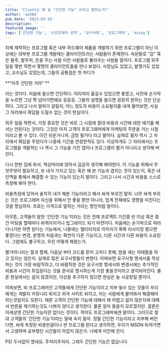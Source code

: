 ```yaml
---
title: 'Client는 왜 늘 "간단한 기능" 이라고 말하는가?'
author: 'ash84'
pub_date: '2023-03-19'
description: ''
featured_image: ''
tags: ['간단한 기능', '소프트웨어 공학', '요구사항', '프로그래머', 'essay']
---
```


자체 제작하는 프로그램 혹은 내부 하드웨어 제품을 개발하기 위한 프로그램이 아닌 이상에는 대부분 프로그램 개발에는 클라이언트라는 사람들이 존재한다. 속된말로 “갑” 혹은 물주, 발주처, 돈을 주는 사람 이런 사람들로 불리우는 사람들 말이다. 프로그램 외주 일을 몇번 하면서 몇명의 클라이언트들을 만나 보았다. 사장님도 있었고, 발명가도 있었고, 교수님도 있었는데, 그들의 공통점은 첫 마디가 

**“아주 간단한 거야”  **

라는 것이다. 처음에 들으면 간단하다. 이리저리 옮길수 있었으면 좋겠고, 사진에 손가락을 누르면 그냥 쫙 넘어가면돼요 등등등. 그들의 설명을 들으면 굉장히 원하는 것은 단순하다. 그리고 나서 얼마가 걸릴지, 어느 정도의 비용이 소요될지를 내게 물어보면, 사실 그 자리에서 확답을 드릴수 없는 것이 현실이다. 

외주 일을 하면서, 가장 중요한 것은 바로 그 시점에 절대 비용과 시간에 대한 애기를 해서는 안된다는 것이다. 그것은 마치 고객이 프로그래머에게 마케팅의 주문을 거는 시점이라고 볼 수 있다. 이건 쉬운거니까, 금방 될거다 라고 말이다. 실제로 필자 역시 그 자리에서 확답을 주었다가 나중에 기간을 연장한적도 있다. 이상하게도 그 자리에서는 프로그램을 개발하는 나 역시 그 기능을 가진 앱이나 프로그램이 별거 아니라고 생각해 버린다. 

다시 한번 집에 와서, 책상머리에 앉아서 곰곰히 생각해 봐야한다. 이 기능을 위해서 무엇무엇이 필요하고, 또 내가 가지고 있는 혹은 해 본 기능과 겹치는 것이 있는지, 혹은 내 인맥을 통해서 해결할 수 있는 기능이 있는지 말이다. 그리고 나서 시간과 비용을 스스로 측정해 봐야 한다. 

비용측정에 있어서 솔직히 내가 해본 기능이라고 해서 싸게 부르진 말자. 너무 싸게 부르는 것은 프로그래머 자신을 위해서 안 좋을 뿐만 아니라, 업계 전체에도 영향을 미친다는 것을 명심하자. 프로는 가격으로 말하는 거라는 명언처럼 말이다. 

아무튼, 고객들이 말한 ‘간단한 기능’이라는 것은 전체 프로젝트 기간중 반 이상 혹은 중간 미팅을 할때마다 바뀌어지거나 업그레이드 되기 마련이다. 처음에는 손가락으로 따라 다니기만 하면 된다는 기능에서, 나중에는 멀티터치로 이미지가 확확 리사이징 됐으면 좋겠다는 변경, 분명히 처음과는 확연히 다른 기능이고, 다른 시간과 다른 비용이 소요된다. 그럼에도 불구하고, 우린 어떻게 해왔는가. 

별거아니라는 말과 함께, 다음날 부터 코드를 뜯어 고치다 못해, 밤을 새는 자태들을 하고 있지는 않은지. 실제로 많은 요구사항들이 변한다. 어찌보면 요구사항 명세서를 작성하는 것이 가장 바람직하고, 더 바람직한 것은 요구사항 명세서와 변경시에는 추가적인 비용과 시간이 투입된다는 것을 문서로 명시하는게 가장 좋을것이라고 생각되어진다. 물론 현실에서는 쉽지 않겠지만, 이상을 추구하지 않으면 현실은 늘 시궁창일 뿐이다. 

어찌보면, 비 프로그래머인 고객들에게 간단한 기능이라고 치부 될수 있는 것들이 우리에게는 개발자 커뮤니티 뒤지고 외국 사이트 뒤지고, 아는 사람에게 물어봐서 
해결해야 하는것일지도 모른다. 때론 고객의 간단한 기능에 대해서 왜 어렵고 쉽지 않은지에 대해서 반론을 제기하는것도 나쁘지 않다고 생각한다. 물론 알아 들을지 모르겠지만. 
결론은 이세상엔 간단한 기능이란 없다는 것이다. 적어도 프로그래머에겐 말이다. 그러므로 절대 고객들의 ‘간단한 기능’이라는 말에 속지 말자. 정말 간단한 기능이라고 치부해 버린다면, 싸게 측정된 비용만큼이나 싼 프로그램 된다고 생각하면, 우리가 MSDN 뒤져가면서 고생하며 공부했던 시간들이 아깝지 않은가. 나에게 미안해 진다. 

PS) 두서없이 썼네요. 주저리주저리. 그래두 간단한 기능은 없습니다.   
